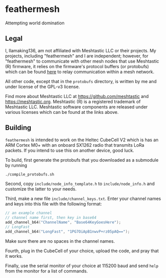 # feathermesh
Attempting world domination

## Legal

I, llamaking136, am not affiliated with Meshtastic LLC or their projects. My projects, including "feathermesh"
and I are independent; however, for "feathermesh" to communicate with other mesh nodes that use Meshtastic (R)
firmware, it relies on the firmware's protocol buffers (or protobufs) which can be found [here](https://github.com/meshtastic/protobufs)
to relay communication within a mesh network.

All other code, except that in the `protobufs` directory, is written by me and under license of the GPL-v3
license.

Find more about Meshtastic LLC at https://github.com/meshtastic and https://meshtastic.org. Meshtastic (R) is a
registered trademark of Meshtastic LLC. Meshtastic software components are released under various licenses
which can be found at the links above.

## Building

`feathermesh` is intended to work on the Heltec CubeCell V2 which is has an ARM Cortex M0+ with an onboard SX1262
radio that transmits LoRa packets. If you intend to use this on another device, good luck.

To build, first generate the protobufs that you downloaded as a submodule by running

```sh
./compile_protobufs.sh
```


Second, copy `include/node_info_template.h` to `include/node_info.h` and customize the latter to your needs.


Third, make a new file `include/channel_keys.txt`. Enter your channel names and keys into this file with the
following format:

```c++
// an example channel
// channel name first, then key in base64
add_channel_b64("ChannelName", "Base64KeyGoesHere");
// LongFast
add_channel_b64("LongFast", "1PG7OiApB1nwvP+rz05pAQ==");
```

Make sure there are no spaces in the channel names.


Fourth, plug in the CubeCell of your choice, upload the code, and pray that it works.


Finally, use the serial monitor of your choice at 115200 baud and send `help` from the monitor for a list of
commands.
